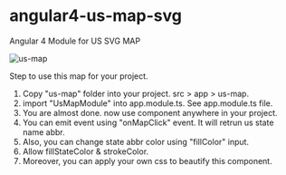 # angular4-us-map-svg
Angular 4 Module for US SVG MAP

![us-map](https://user-images.githubusercontent.com/17896904/28907343-4c360a7c-783b-11e7-962e-368ed6f8a636.png)

Step to use this map for your project.

1. Copy "us-map" folder into your project. src > app > us-map.
2. import "UsMapModule" into app.module.ts. See app.module.ts file.
3. You are almost done. now use <us-map> component anywhere in your project.
4. You can emit event using "onMapClick" event. It will retrun us state name abbr.
5. Also, you can change state abbr color using "fillColor" input.
6. Allow fillStateColor & strokeColor.
7. Moreover, you can apply your own css to beautify this component.
